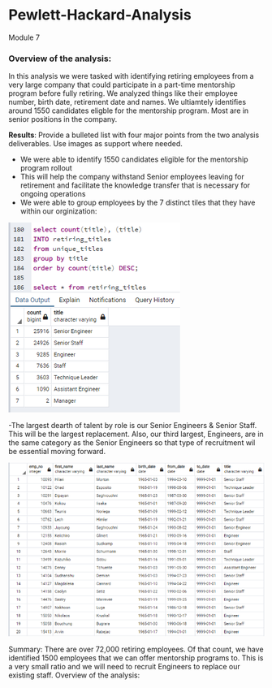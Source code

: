 # Pewlett-Hackard-Analysis
Module 7

### Overview of the analysis: ### 
In this analysis we were tasked with identifying retiring employees from a very large company that could participate in a part-time mentorship program before fully retiring. We analyzed things like their employee number, birth date, retirement date and names. We ultiamtely identifies around 1550 candidates eligble for the mentorship program. Most are in senior positions in the company. 


**Results**: Provide a bulleted list with four major points from the two analysis deliverables. Use images as support where needed.

- We were able to identify 1550 candidates eligible for the mentorship program rollout
- This will help the company withstand Senior employees leaving for retirement and facilitate the knowledge transfer that is necessary for ongoing operations
- We were able to group employees by the 7 distinct tiles that they have within our orginization: 

![Alt](https://github.com/PDob02/Pewlett-Hackard-Analysis/blob/main/Analysis_Projects_Folder/Pewlett-Hackard-Analysis_Folder/Queries/Retiring_by_type_count.png)

-The largest dearth of talent by role is our Senior Engineers & Senior Staff. This will be the largest replacement. Also, our third largest, Engineers, are in the same category as the Senior Engineers so that type of recruitment wil be essential moving forward. 

![Alt](https://github.com/PDob02/Pewlett-Hackard-Analysis/blob/main/Analysis_Projects_Folder/Pewlett-Hackard-Analysis_Folder/Queries/Mentorship_Candidates.png)

Summary: There are over 72,000 retiring employees. Of that count, we have identified 1500 employees that we can offer mentorship programs to. This is a very small ratio and we will need to recruit Engineers to replace our existing staff.
Overview of the analysis:
